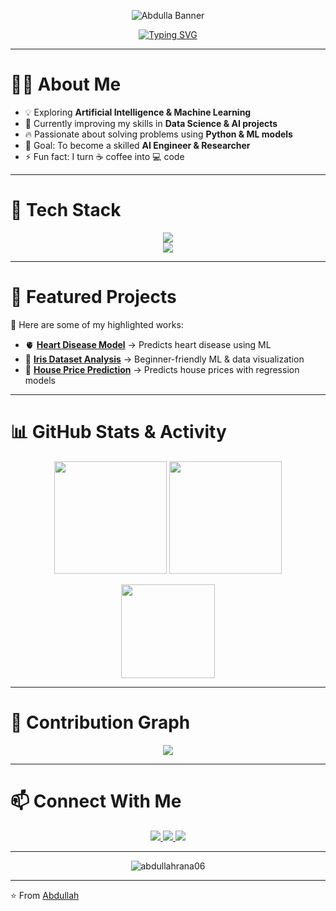 <!-- Banner -->
<p align="center">
  <img src="https://www.canva.com/design/DAGwmy_VGfQ/c0MRoMOPCAU9pkx8D7Qh_A/edit?utm_content=DAGwmy_VGfQ&utm_campaign=designshare&utm_medium=link2&utm_source=sharebutton" alt="Abdulla Banner" />
</p>

<!-- Typing SVG Effect -->
<p align="center">
  <a href="https://github.com/abdullahrana06">
    <img src="https://readme-typing-svg.herokuapp.com?font=Fira+Code&size=24&pause=1000&color=00C2FF&width=600&lines=Hi+%F0%9F%91%8B%2C+I'm+Abdullah;Passionate+AI+%26+ML+Learner;Python+%7C+Data+Science+%7C+Machine+Learning;Always+Learning+New+Things+%F0%9F%8C%9F" alt="Typing SVG" />
  </a>
</p>

---

# 👨‍💻 About Me
- 💡 Exploring **Artificial Intelligence & Machine Learning**  
- 🌱 Currently improving my skills in **Data Science & AI projects**  
- 🔥 Passionate about solving problems using **Python & ML models**  
- 🎯 Goal: To become a skilled **AI Engineer & Researcher**  
- ⚡ Fun fact: I turn ☕ coffee into 💻 code  

---

# 🚀 Tech Stack
<p align="center">
  <img src="https://skillicons.dev/icons?i=python,java,github,git,linux,vscode,html,css" /><br>
  <img src="https://skillicons.dev/icons?i=tensorflow,pytorch,sklearn,mysql,sqlite,pandas,numpy,matplotlib" />
</p>

---

# 📌 Featured Projects
🌟 Here are some of my highlighted works:  

- 🫀 **[Heart Disease Model](https://github.com/abdullahrana06/heart-disease-model)** → Predicts heart disease using ML  
- 🌸 **[Iris Dataset Analysis](https://github.com/abdullahrana06/iris-dataset-analysis)** → Beginner-friendly ML & data visualization  
- 🏡 **[House Price Prediction](https://github.com/abdullahrana06/predict-house-prices)** → Predicts house prices with regression models  

---

# 📊 GitHub Stats & Activity
<p align="center">
  <img src="https://github-readme-stats.vercel.app/api?username=abdullahrana06&show_icons=true&theme=radical" height="180" />
  <img src="https://github-readme-streak-stats.herokuapp.com/?user=abdullahrana06&theme=tokyonight" height="180" />
</p>

<p align="center">
  <img src="https://github-readme-stats.vercel.app/api/top-langs/?username=abdullahrana06&layout=compact&theme=tokyonight" height="150" />
</p>

---

# 🐍 Contribution Graph
<p align="center">
  <img src="https://github.com/abdullahrana06/abdullahrana06/blob/output/github-contribution-grid-snake.svg" />
</p>

---

# 📫 Connect With Me
<p align="center">
  <a href="https://github.com/abdullahrana06">
    <img src="https://img.shields.io/badge/GitHub-181717?style=for-the-badge&logo=github&logoColor=white" />
  </a>
  <a href="https://linkedin.com/in/your-link-here">
    <img src="https://img.shields.io/badge/LinkedIn-0A66C2?style=for-the-badge&logo=linkedin&logoColor=white" />
  </a>
  <a href="https://youtube.com/your-link-here">
    <img src="https://img.shields.io/badge/YouTube-FF0000?style=for-the-badge&logo=youtube&logoColor=white" />
  </a>
</p>

---

<p align="center"> 
  <img src="https://komarev.com/ghpvc/?username=abdullahrana06&label=Profile%20Views&color=0e75b6&style=flat" alt="abdullahrana06" /> 
</p>

---

⭐ From [Abdullah](https://github.com/abdullahrana06)
